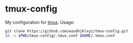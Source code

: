 # tmux-config
My configuration for [tmux](https://github.com/tmux/tmux). Usage:
```sh
git clone https://github.com/wasdhjklxyz/tmux-config.git
ln -s $PWD/tmux-config/.tmux.conf $HOME/.tmux.conf
```

